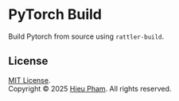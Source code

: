 # PyTorch Build 
Build Pytorch from source using `rattler-build`.
## License
[MIT License](LICENSE).<br>
Copyright &copy; 2025 [Hieu Pham](https://github.com/hieupth). All rights reserved.